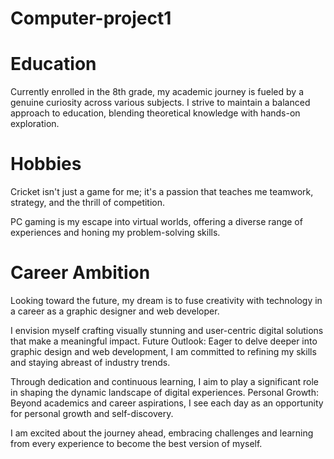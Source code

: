 # Computer-project1
<!DOCTYPE html>
<html>
<body>

<h1>Education</h1>
<p>Currently enrolled in the 8th grade, my academic journey is fueled by a genuine curiosity across various subjects.
I strive to maintain a balanced approach to education, blending theoretical knowledge with hands-on exploration.</p>
<h1>Hobbies</h1>
<p>Cricket isn't just a game for me; it's a passion that teaches me teamwork, strategy, and the thrill of competition.

PC gaming is my escape into virtual worlds, offering a diverse range of experiences and honing my problem-solving skills.</p>
<h1>Career Ambition</h1>
<p> Looking toward the future, my dream is to fuse creativity with technology in a career as a graphic designer and web developer.

 I envision myself crafting visually stunning and user-centric digital solutions that make a meaningful impact.
Future Outlook:
 Eager to delve deeper into graphic design and web development, I am committed to refining my skills and staying abreast of industry trends.

 Through dedication and continuous learning, I aim to play a significant role in shaping the dynamic landscape of digital experiences.
Personal Growth:
 Beyond academics and career aspirations, I see each day as an opportunity for personal growth and self-discovery.

I am excited about the journey ahead, embracing challenges and learning from every experience to become the best version of myself.</p>
</body>
</html>
